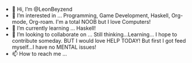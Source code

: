 - 👋 Hi, I’m @LeonBeyzend
- 👀 I’m interested in ...
Programming, Game Development, Haskell, Org-mode, Org-roam. I'm a total NOOB but I love Computers!
- 🌱 I’m currently learning ...
Haskell! 
- 💞️ I’m looking to collaborate on ...
Still thinking...Learning... I hope to contribute someday. BUT I would love HELP TODAY! But first I got feed myself...I have no MENTAL issues! 
- 📫 How to reach me ...

<!---
LeonBeyzend/LeonBeyzend is a ✨ special ✨ repository because its `README.md` (this file) appears on your GitHub profile.
You can click the Preview link to take a look at your changes.
--->

